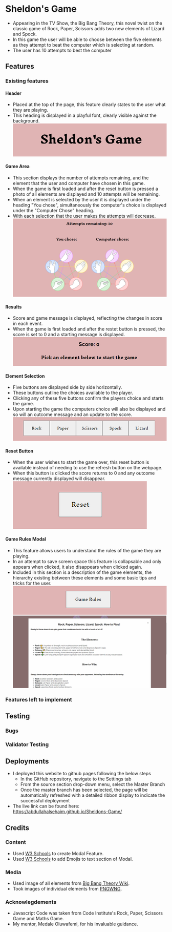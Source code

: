 # Sheldon's Game

* Appearing in the TV Show, the Big Bang Theory, this novel twist on the classic game of Rock, Paper, Scissors adds two new elements of Lizard and Spock.
* In this game the user will be able to choose between the five elements as they attempt to beat the computer which is selecting at random.
* The user has 10 attempts to best the computer

## Features

### Existing features

#### Header
* Placed at the top of the page, this feature clearly states to the user what they are playing.
* This heading is displayed in a playful font, clearly visible against the background.
![Screenshot of header section displaying the text Sheldon's Game with a salmon pink background](assets/images/header.PNG)

#### Game Area
* This section displays the number of attempts remaining, and the element that the user and computer have chosen in this game.
* When the game is first loaded and after the reset button is pressed a photo of all elements are displayed and 10 attempts will be remaining.
* When an element is selected by the user it is displayed under the heading "You chose", simultaneously the computer's choice is displayed under the "Computer Chose" heading.
* With each selection that the user makes the attempts will decrease.
![Screenshot of main game area, attempts remaining are displayed and a picture with all elements are shown under user and computer selection](assets/images/game_area.PNG)

#### Results
* Score and game message is displayed, reflecting the changes in score in each event.
* When the game is first loaded and after the restet button is pressed, the score is set to 0 and a starting message is displayed.
![Screenshot of score counter and starting game message](assets/images/results.PNG)


#### Element Selection
* Five buttons are displayed side by side horizontally.
* These buttons outline the choices available to the player.
* Clicking any of these five buttons confirm the players choice and starts the game.
* Upon starting the game the computers choice will also be displayed and so will an outcome message and an update to the score.
![Screenshot of five buttons each displaying an element the user can choose from](assets/images/element_selection.PNG)

#### Reset Button
* When the user wishes to start the game over, this reset button is available instead of needing to use the refresh button on the webpage.
* When this button is clicked the score returns to 0 and any outcome message currently displayed will disappear.
![Screenshot of reset button](assets/images/reset_button.PNG)

#### Game Rules Modal
* This feature allows users to understand the rules of the game they are playing.
* In an attempt to save screen space this feature is collapsable and only appears when clicked, it also disappears when clicked again.
* Included in this section is a description of the game elements, the hierarchy existing between these elements and some basic tips and tricks for the user.
![Screenshot of a game rules button](assets/images/game_rules_modal_button.PNG)
![Screenshot of modal open and a brief description of the game](assets/images/game_rules_modal_open.PNG)

### Features left to implement

## Testing

### Bugs

### Validator Testing

## Deployments
* I deployed this website to github pages following the below steps
    * In the GitHub repository, navigate to the Settings tab
    * From the source section drop-down menu, select the Master Branch
    * Once the master branch has been selected, the page will be automatically refreshed with a detailed ribbon display to indicate the successful deployment
* The live link can be found here: https://abdullahalsehaim.github.io/Sheldons-Game/

## Credits

### Content
* Used [W3 Schools](https://www.w3schools.com/howto/howto_css_modals.asp) to create Modal Feature.
* Used [W3 Schools](https://www.w3schools.com/html/html_emojis.asp) to add Emojis to text section of Modal.

### Media
* Used image of all elements from [Big Bang Theory Wiki](https://bigbangtheory.fandom.com/wiki/Rock,_Paper,_Scissors,_Lizard,_Spock).
* Took images of individual elements from [PNGWNG](https://www.pngwing.com/en/free-png-ycasl).

### Acknowlegdements
* Javascript Code was taken from Code Institute's Rock, Paper, Scissors Game and Maths Game.
* My mentor, Medale Oluwafemi, for his invaluable guidance.
